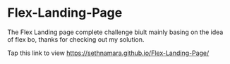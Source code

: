 # Flex-Landing-Page

The Flex Landing page complete challenge biult mainly basing on the idea of flex bo, thanks for checking out my solution.

Tap this link to view https://sethnamara.github.io/Flex-Landing-Page/
